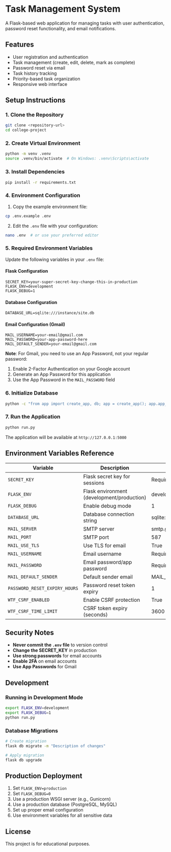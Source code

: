 # Task Management System

A Flask-based web application for managing tasks with user authentication, password reset functionality, and email notifications.

## Features

- User registration and authentication
- Task management (create, edit, delete, mark as complete)
- Password reset via email
- Task history tracking
- Priority-based task organization
- Responsive web interface

## Setup Instructions

### 1. Clone the Repository
```bash
git clone <repository-url>
cd college-project
```

### 2. Create Virtual Environment
```bash
python -m venv .venv
source .venv/bin/activate  # On Windows: .venv\Scripts\activate
```

### 3. Install Dependencies
```bash
pip install -r requirements.txt
```

### 4. Environment Configuration

1. Copy the example environment file:
```bash
cp .env.example .env
```

2. Edit the `.env` file with your configuration:
```bash
nano .env  # or use your preferred editor
```

### 5. Required Environment Variables

Update the following variables in your `.env` file:

#### Flask Configuration
```env
SECRET_KEY=your-super-secret-key-change-this-in-production
FLASK_ENV=development
FLASK_DEBUG=1
```

#### Database Configuration
```env
DATABASE_URL=sqlite:///instance/site.db
```

#### Email Configuration (Gmail)
```env
MAIL_USERNAME=your-email@gmail.com
MAIL_PASSWORD=your-app-password-here
MAIL_DEFAULT_SENDER=your-email@gmail.com
```

**Note**: For Gmail, you need to use an App Password, not your regular password:
1. Enable 2-Factor Authentication on your Google account
2. Generate an App Password for this application
3. Use the App Password in the `MAIL_PASSWORD` field

### 6. Initialize Database
```bash
python -c "from app import create_app, db; app = create_app(); app.app_context().push(); db.create_all(); print('Database initialized')"
```

### 7. Run the Application
```bash
python run.py
```

The application will be available at `http://127.0.0.1:5000`

## Environment Variables Reference

| Variable | Description | Default |
|----------|-------------|---------|
| `SECRET_KEY` | Flask secret key for sessions | Required |
| `FLASK_ENV` | Flask environment (development/production) | development |
| `FLASK_DEBUG` | Enable debug mode | 1 |
| `DATABASE_URL` | Database connection string | sqlite:///instance/site.db |
| `MAIL_SERVER` | SMTP server | smtp.gmail.com |
| `MAIL_PORT` | SMTP port | 587 |
| `MAIL_USE_TLS` | Use TLS for email | True |
| `MAIL_USERNAME` | Email username | Required |
| `MAIL_PASSWORD` | Email password/app password | Required |
| `MAIL_DEFAULT_SENDER` | Default sender email | MAIL_USERNAME |
| `PASSWORD_RESET_EXPIRY_HOURS` | Password reset token expiry | 1 |
| `WTF_CSRF_ENABLED` | Enable CSRF protection | True |
| `WTF_CSRF_TIME_LIMIT` | CSRF token expiry (seconds) | 3600 |

## Security Notes

- **Never commit the `.env` file** to version control
- **Change the SECRET_KEY** in production
- **Use strong passwords** for email accounts
- **Enable 2FA** on email accounts
- **Use App Passwords** for Gmail

## Development

### Running in Development Mode
```bash
export FLASK_ENV=development
export FLASK_DEBUG=1
python run.py
```

### Database Migrations
```bash
# Create migration
flask db migrate -m "Description of changes"

# Apply migration
flask db upgrade
```

## Production Deployment

1. Set `FLASK_ENV=production`
2. Set `FLASK_DEBUG=0`
3. Use a production WSGI server (e.g., Gunicorn)
4. Use a production database (PostgreSQL, MySQL)
5. Set up proper email configuration
6. Use environment variables for all sensitive data

## License

This project is for educational purposes.
